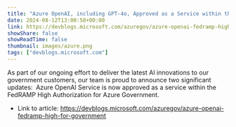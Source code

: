```yaml
---
title: "Azure OpenAI, including GPT-4o, Approved as a Service within the FedRAMP High Authorization for Azure Government"
date: 2024-08-12T13:00:58+00:00
link: https://devblogs.microsoft.com/azuregov/azure-openai-fedramp-high-for-government
showShare: false
showReadTime: false
thumbnail: images/azure.png
tags: ["devblogs.microsoft.com"]
---
```

As part of our ongoing effort to deliver the latest AI innovations to our government customers, our team is proud to announce two significant updates:  Azure OpenAI Service is now approved as a service within the FedRAMP High Authorization for Azure Government.

- Link to article: https://devblogs.microsoft.com/azuregov/azure-openai-fedramp-high-for-government